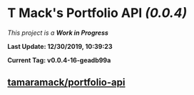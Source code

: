 # T Mack's Portfolio API *(0.0.4)*
*This project is a **Work in Progress***

**Last Update: 12/30/2019, 10:39:23**

**Current Tag: v0.0.4-16-geadb99a**

## [tamaramack/portfolio-api](https://github.com/tamaramack/portfolio-api)
